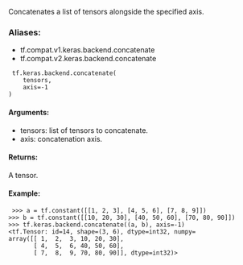 Concatenates a list of tensors alongside the specified axis.
### Aliases:
- tf.compat.v1.keras.backend.concatenate
- tf.compat.v2.keras.backend.concatenate

```
 tf.keras.backend.concatenate(
    tensors,
    axis=-1
)
```
#### Arguments:
- tensors: list of tensors to concatenate.
- axis: concatenation axis.
#### Returns:
A tensor.
#### Example:

```
 >>> a = tf.constant([[1, 2, 3], [4, 5, 6], [7, 8, 9]])
>>> b = tf.constant([[10, 20, 30], [40, 50, 60], [70, 80, 90]])
>>> tf.keras.backend.concatenate((a, b), axis=-1)
<tf.Tensor: id=14, shape=(3, 6), dtype=int32, numpy=
array([[ 1,  2,  3, 10, 20, 30],
       [ 4,  5,  6, 40, 50, 60],
       [ 7,  8,  9, 70, 80, 90]], dtype=int32)>
```
